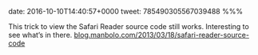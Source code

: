 date: 2016-10-10T14:40:57+0000
tweet: 785490305567039488
%%%

This trick to view the Safari Reader source code still works. Interesting to see what’s in there. [blog.manbolo.com/2013/03/18/safari-reader-source-code](http://blog.manbolo.com/2013/03/18/safari-reader-source-code)
